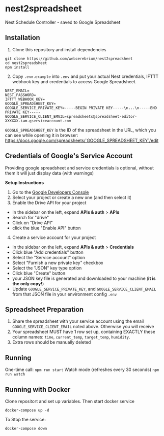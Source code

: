 # nest2spreadsheet
Nest Schedule Controller - saved to Google Spreadsheet


## Installation

1. Clone this repository and install dependencies
```
git clone https://github.com/webcerebrium/nest2spreadsheet
cd nest2spreadsheet
npm install
```
2. Copy `.env.example` into `.env` and put your actual Nest credentials, IFTTT webhook key and credentials to access Google Spreadsheet.
```
NEST_EMAIL=
NEST_PASSWORD=
IFTTT_WEBHOOK_KEY=
GOOGLE_SPREADSHEET_KEY=
GOOGLE_SERVICE_PRIVATE_KEY=-----BEGIN PRIVATE KEY-----\n...\n-----END PRIVATE KEY-----
GOOGLE_SERVICE_CLIENT_EMAIL=spreadsheets@spreadsheet-editor-XXXXXX.iam.gserviceaccount.com
```

`GOOGLE_SPREADSHEET_KEY` is the ID of the spreadsheet in the URL, which you can see while opening it in browser:
https://docs.google.com/spreadsheets/`GOOGLE_SPREADSHEET_KEY`/edit


## Credentials of Google's Service Account

Providing google spreadsheet and service credentials is optional, without them it will just display data (with warnings) 

__Setup Instructions__

1. Go to the [Google Developers Console](https://console.developers.google.com/project)
2. Select your project or create a new one (and then select it)
3. Enable the Drive API for your project
  - In the sidebar on the left, expand __APIs & auth__ > __APIs__
  - Search for "drive"
  - Click on "Drive API"
  - click the blue "Enable API" button
4. Create a service account for your project
  - In the sidebar on the left, expand __APIs & auth__ > __Credentials__
  - Click blue "Add credentials" button
  - Select the "Service account" option
  - Select "Furnish a new private key" checkbox
  - Select the "JSON" key type option
  - Click blue "Create" button
  - your JSON key file is generated and downloaded to your machine (__it is the only copy!__)
  - Update `GOOGLE_SERVICE_PRIVATE_KEY`, and `GOOGLE_SERVICE_CLIENT_EMAIL` from that JSON file in your environment config `.env`

## Spreadsheet Preparation

1. Share the spreadsheet with your service account using the email `GOOGLE_SERVICE_CLIENT_EMAIL` noted above. Otherwise you will receive
2. Your spreadsheet MUST have 1 row set up, containing EXACTLY these column names: `time`, `current_temp`, `target_temp`, `humidity`.
3. Extra rows should be manually deleted

## Running

One-time call: `npm run start`
Watch mode (refreshes every 30 seconds) `npm run watch`

## Running with Docker

Clone repositort and set up variables. Then start docker service
```
docker-compose up -d
```

To Stop the service:
```
docker-compose down
```
